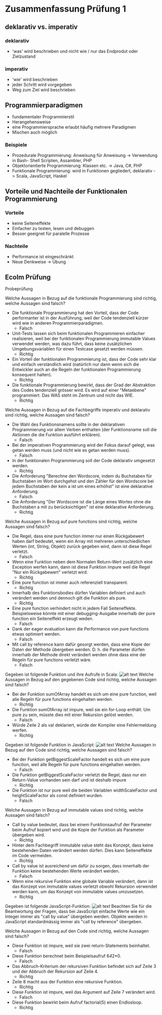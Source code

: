 # Zusammenfassung Prüfung 1
## deklarativ vs. imperativ
### deklarativ
- 'was' wird beschrieben und nicht wie / nur das Endprodut oder Zielzustand
### imperativ
- 'wie' wird beschrieben
- jeder Schritt wird vorgegeben
- Weg zum Ziel wird beschrieben

## Programmierparadigmen
- fundamentaler Programmierstil
- Herangehensweise
- eine Programmiersprache erlaubt häufig mehrere Paradigmen
- Mischen auch möglich
### Beispiele
- Prozedurale Programmierung: Anweisung für Anweisung -> Verwendung in Bash- Shell Scripten, Assambler, PHP
- Objektorientierte Programmierung: Klassen etc. -> Java, C#, PHP
- Funktionale Programmierung: wird in Funktionen gegliedert, deklarativ -> Scala, JavaScript, Haskel

## Vorteile und Nachteile der Funktionalen Programmierung
### Vorteile
- keine Seiteneffekte
- Einfacher zu testen, lesen und debuggen
- Besser geeignet für paralelle Prozesse
### Nachteile
- Performance ist eingeschränkt
- Neue Denkweise -> Übung

## Ecolm Prüfung
Probeprüfung

Welche Aussagen in Bezug auf die funktionale Programmierung sind richtig, welche Aussagen sind falsch?
* Die funktionale Programmierung hat den Vorteil, dass der Code performanter ist in der Ausführung, weil der Code tendenziell kürzer wird wie in anderen Programmierparadigmen.
    * Falsch
* Unit-Tests lassen sich beim funktionalen Programmieren einfacher realisieren, weil bei der funktionalen Programmierung immutable Values verwendet werden, was dazu führt, dass keine zusätzlichen Umgebungsvariablen für einen Testcase gesetzt werden müssen.
    * Richtig
* Ein Vorteil der funktionalen Programmierung ist, dass der Code sehr klar und einfach verständlich wird (natürlich nur dann wenn sich die Entwickler auch an die Regeln der funktionalen Programmierung konsequent halten).
    * Richtig
* Die funktionale Programmierung bewirkt, dass der Grad der Abstraktion des Codes tendenziell grösser wird. Es wird auf einer "Metaebene" programmiert. Das WAS steht im Zentrum und nicht das WIE.
    * Richtig

Welche Aussagen in Bezug auf die Fachbegriffe imperativ und deklarativ sind richtig, welche Aussagen sind falsch?
* Die Wahl des Funktionsnamens sollte in der deklarativen Programmierung vor allem Verben enthalten (der Funktionsname soll die Aktionen die die Funktion ausführt erklären).
    * Falsch
* Bei der imperativen Programmierung wird der Fokus darauf gelegt, was getan werden muss (und nicht wie es getan werden muss).
    * Falsch
* In der funktionalen Programmierung soll der Code deklarativ umgesetzt werden.
    * Richtig
* Die Anforderung "Berechne den Wordscore, indem du Buchstaben für Buchstaben im Wort durchgehst und den Zähler für den Wordscore bei jedem Buchstaben der kein a ist um eines erhöhst" ist eine deklarative Anforderung.
    * Falsch
* Die Anforderung "Der Wordscore ist die Länge eines Wortes ohne die Buchstaben a mit zu berücksichtigen" ist eine deklarative Anforderung.
    * Richtig

Welche Aussagen in Bezug auf pure functions sind richtig, welche Aussagen sind falsch?
* Die Regel, dass eine pure function immer nur einen Rückgabewert haben darf bedeutet, wenn ein Array mit mehreren unterschiedlichen Werten (int, String, Objekt) zurück gegeben wird, dann ist diese Regel verletzt.
    * Falsch
* Wenn eine Funktion neben dem Normalen Return-Wert zusätzlich eine Exception werfen kann, dann ist diese Funktion impure weil die Regel "Nur ein Rückgabewert" verletzt wird.
    * Richtig
* Eine pure function ist immer auch referenziell transparent.
    * Richtig
* Innerhalb des Funktionsbodies dürfen Variablen definiert und auch verändert werden und dennoch gilt die Funktion als pure.
    * Richtig
* Eine pure function verhindert nicht in jedem Fall Seiteneffekte. Beispielsweise könnte mit einer debugging-Ausgabe innerhalb der pure function ein Seiteneffekt erzeugt weden.
    * Falsch
* Dank der eager evaluation kann die Performance von pure functions etwas optimiert werden.
    * Falsch
* Mit call by reference kann dafür gesorgt werden, dass eine Kopie der Daten der Methode übergeben werden. D. h. die Parameter dürfen innerhalb der Methode direkt verändert werden ohne dass eine der Regeln für pure functions verletzt wäre.
    * Falsch

Gegeben ist folgende Funktion und ihre Aufrufe in Scala:
![alt text](image.png)
Welche Aussagen in Bezug auf den gegebenen Code sind richtig, welche Aussagen sind falsch?
* Bei der Funktion sumOfArray handelt es sich um eine pure function, weil alle Regeln für pure functions eingehalten werden.
    * Richtig
* Die Funktion sumOfArray ist impure, weil sie ein for-Loop enthält. Um pure zu sein, müsste dies mit einer Rekursion gelöst werden.
    * Falsch
* Würde Zeile 2 als val deklariert, würde der Kompiler eine Fehlermeldung werfen.
    * Richtig

Gegeben ist folgende Funktion in JavaScript:
![alt text](image-1.png)
Welche Aussagen in Bezug auf den Code sind richtig, welche Aussagen sind falsch?
* Bei der Funktion getBiggestScaleFactor handelt es sich um eine pure function, weil alle Regeln für pure functions eingehalten werden.
    * Falsch
* Die Funktion getBiggestScaleFactor verletzt die Regel, dass nur ein Return-Value vorhanden sein darf und ist deshalb impure
    * Richtig
* Die Funktion ist nur pure weil die beiden Variablen widthScaleFactor und heightScaleFactor als const definiert wurden.
    * Falsch

Welche Aussagen in Bezug auf immutable values sind richtig, welche Aussagen sind falsch?
* Call by value bedeutet, dass bei einem Funktionsaufruf der Parameter beim Aufruf kopiert wird und die Kopie der Funktion als Parameter übergeben wird.
    * Richtig
* Hinter dem Fachbegriff immutable value steht das Konzept, dass keine bestehenden Daten verändert werden dürfen. Dies kann Seiteneffekte im Code vermeiden.
    * Richtig
* Call by value ist ausreichend um dafür zu sorgen, dass innerhalb der Funktion keine bestehenden Werte verändert werden.
    * Falsch
* Wenn eine rekursive Funktion eine globale Variable verändert, dann ist das Konzept von immutable values verletzt obwohl Rekursion verwendet werden kann, um das Konzept von immutable values umzusetzen.
    * Richtig

Gegeben ist folgende JavaScript-Funktion:
![alt text](image-2.png)
Beachten Sie für die Beantwortung der Fragen, dass bei JavaScript einfache Werte wie ein Integer immer als "call by value" übergeben werden. Objekte werden in JavaScript standardmässig immer als "call by reference" übergeben.

Welche Aussagen in Bezug auf den Code sind richtig, welche Aussagen sind falsch?

* Diese Funktion ist impure, weil sie zwei return-Statements beinhaltet.
    * Falsch
* Diese Funktion berechnet beim Beispielsaufruf 6*4*2*0.
    * Falsch
* Das Abbruch-Kriterium der rekursiven Funktion befindet sich auf Zeile 3 und der Abbruch der Rekursion auf Zeile 4.
    * Richtig
* Zeile 8 macht aus der Funktion eine rekursive Funktion.
    * Richtig
* Diese Funktion ist impure, weil das Argument auf Zeile 7 verändert wird.
    * Falsch
* Diese Funktion bewirkt beim Aufruf factorial(5) einen Endlosloop. 
    * Richtig
